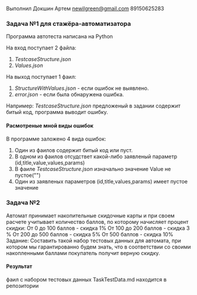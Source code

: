 Выполнил Докшин Артем 
newilgreen@gmail.com
89150625283

### Задача №1 для стажёра-автоматизатора 

Программа автотеста написана на Python

На вход поступает 2 файла:
1) *TestcaseStructure.json*
2) *Values.json*

На выход поступает 1 фаил:
1) *StructureWithValues.json* - если ошибок не выявлено.
2) *error.json* - если была обнаружена ошибка.

Например: *TestcaseStructure.json* предложеный в задании содержит битый код, программа выводит ошибку.

#### Расмотреные мной виды ошибок

В программе заложено 4 вида ошибок:

1) Один из фаилов содержит битый код или пуст.
2) В одном из фаилов отсудствет какой-либо заявленый параметр (id,title,value,values,params)
3) В фаиле *TestcaseStructure.json* изначально значение Value не пустое("")
4) Один из заявленых параметров (id,title,values,params) имеет пустое значение

### Задача №2
   Автомат принимает накопительные скидочные карты и при своем расчете учитывает количество баллов, по которому начисляет процент скидки:
От 0 до 100 баллов - скидка 1%
От 100 до 200 баллов - скидка 3 %
От 200 до 500 баллов - скидка 5%
От 500 баллов -  скидка 10%
   Задание: Составить такой набор тестовых данных для автомата, при котором мы гарантированно будем знать, что в соответствии со своими накопленными баллами покупатель получит верную скидку.

#### Результат
фаил с набором тестовых данных TaskTestData.md находится в репозитории
